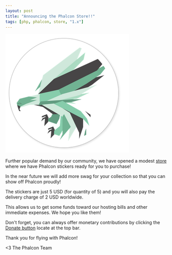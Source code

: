 ```yaml
---
layout: post
title: "Announcing the Phalcon Store!!"
tags: [php, phalcon, store, "1.x"]
---
```


![](/assets/files/2013-05-20-phalcon-sticker.png)

Further popular demand by our community, we have opened a modest [store](https://store.phalcon.io/) where we have Phalcon stickers ready for you to purchase!

In the near future we will add more swag for your collection so that you can show off Phalcon proudly!

<!--more-->
The stickers are just 5 USD (for quantity of 5) and you will also pay the delivery charge of 2 USD worldwide. 

This allows us to get some funds toward our hosting bills and other immediate expenses. We hope you like them!

Don't forget, you can always offer monetary contributions by clicking the [Donate button](https://phalcon.link/donate) locate at the top bar.

Thank you for flying with Phalcon!


<3 The Phalcon Team

